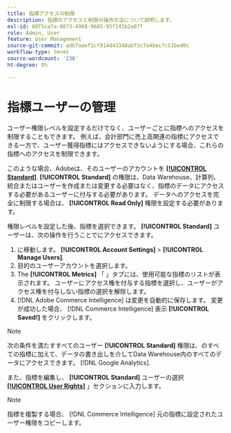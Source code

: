 ```yaml
---
title: 指標アクセスの制限
description: 指標のアクセスと制限の操作方法について説明します。
exl-id: 88f5ca7a-8073-4968-9685-95f141b2a87f
role: Admin, User
feature: User Management
source-git-commit: adb7aaef1cf914d43348abf5c7e4bec7c51bed0c
workflow-type: tm+mt
source-wordcount: '238'
ht-degree: 0%

---
```


# 指標ユーザーの管理

ユーザー権限レベルを設定するだけでなく、ユーザーごとに指標へのアクセスを制限することもできます。 例えば、会計部門に売上高関連の指標にアクセスできる一方で、ユーザー獲得指標にはアクセスできないようにする場合、これらの指標へのアクセスを制限できます。

このような場合、Adobeは、そのユーザーのアカウントを **[[!UICONTROL Standard]](../../administrator/user-management/user-management.md)**. **[!UICONTROL Standard]** の権限は、Data Warehouse、計算列、統合またはユーザーを作成または変更する必要はなく、指標のデータにアクセスする必要があるユーザーに付与する必要があります。 データへのアクセスを完全に制限する場合は、 **[!UICONTROL Read Only]** 権限を設定する必要があります。

権限レベルを設定した後、指標を選択できます。 **[!UICONTROL Standard]** ユーザーは、次の操作を行うことでにアクセスできます。

1. に移動します。 **[!UICONTROL Account Settings]** > **[!UICONTROL Manage Users]**.
1. 目的のユーザーアカウントを選択します。
1. The **[!UICONTROL Metrics]** 「 」タブには、使用可能な指標のリストが表示されます。 ユーザーにアクセス権を付与する指標を選択し、ユーザーがアクセス権を付与しない指標の選択を解除します。
1. [!DNL Adobe Commerce Intelligence] は変更を自動的に保存します。 変更が成功した場合、 [!DNL Commerce Intelligence] 表示 **[!UICONTROL Saved!]** をクリックします。

>[!NOTE]
>
>次の条件を満たすすべてのユーザー **[!UICONTROL Standard]** 権限は、のすべての指標に加えて、データの書き出しを介してData Warehouse内のすべてのデータにアクセスできます。 [!DNL Google Analytics].

また、指標を編集し、 **[!UICONTROL Standard]** ユーザーの選択 **[[!UICONTROL User Rights]](../../data-user/reports/ess-manage-data-metrics.md)** 」セクションに入力します。

>[!NOTE]
>
>指標を複製する場合、 [!DNL Commerce Intelligence] 元の指標に設定されたユーザー権限をコピーします。
